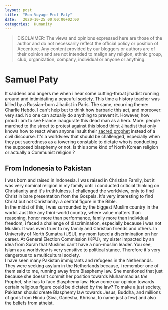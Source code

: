 ```yaml
---
layout: post
title:  "Bon Voyage Prof Paty"
date:   2020-10-25 00:00:00+02:00
categories:  Humanity
---
```

> DISCLAIMER: The views and opinions expressed here are those of the author and do not necessarily reflect the official policy or position of Accenture. Any content provided by our bloggers or authors are of their opinion and are not intended to malign any religion, ethnic group, club, organization, company, individual or anyone or anything.

# Samuel Paty
It saddens and angers me when i hear some cutting-throat jihadist running around and intimidating a peacuful society. This time a history teacher was killed by a Russian-born Jihadist in Paris. The same, recurring theme: Charlie Hebdo. I can't help but to think how barbaric this act, and moreover: very sad. No one can actually do anything to prevent it. However, how proud i am to see France inaugurate this dead man as a hero. More: people marched to the street to protest against this blood thirst Jihadist that only knows how to react when anyone insult their [sacred prophet](https://en.wikipedia.org/wiki/Historicity_of_Muhammad) instead of a civil discourse. It's a worldview that should be challenged, especially when they put sacredness as a towering constable to dictate who is conducting the supposed blasphemy or not. Is this some kind of North Korean religion or actually a Communist religion ? <br/>
## From Indonesia to Pakistan
I was born and raised in Indonesia. I was raised in Christian Family, but it was very nominal religion in my family until i conducted criticial thinking on Christianity and it's truthfulness. I challenged the worldview, only to find Christ in bare presentation from the Gospels. It's very interesting to find Christ but not Christianity: a central figure in the Bible. <br/>
In the midst of this, i was surrounded by the biggest Muslim country in the world. Just like any third-world country, where value matters than reasoning, honor more than performance, family more than individual freedom, i faced a challenge of discrimination, especially because i was not Muslim. It was even truer to my family and Christian friends and others. In University of North Sumatra (USU), my mom faced a discrimination on her career. At General Election Commission (KPU), my sister impacted by an idea from Surah that Muslims can't have a non-muslim leader. You see, Islam as a worldview is very sensitive to political stance. Therefore it's very dangerous to a multicultural society. <br/>
I have seen many Pakistan immigrants and refugees in the Netherlands. They were seeking asylum in the Netherlands because, i remember one of them said to me, running away from Blasphemy law. She mentioned that just because she doesn't commit her position towards Muhammad as *the* Prophet, she has to face Blasphemy law. How come our opinion towards certain religious figure could be dictated by the law? To make a just society, Pakistan should create Blasphemy law towards Jesus, Buddha, and millions of gods from Hindu (Siva, Ganesha, Khrisna, to name just a few) and also the beliefs from atheist.<br/>